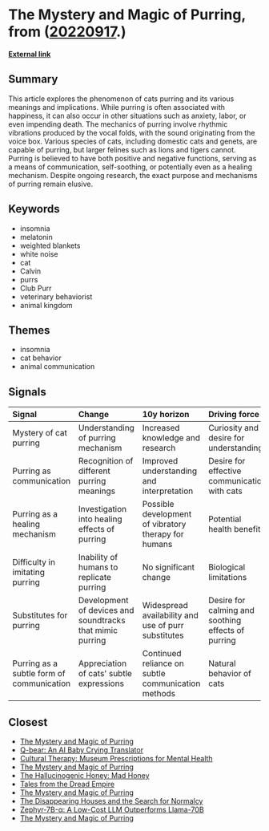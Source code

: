 # __The Mystery and Magic of Purring__, from ([20220917](https://kghosh.substack.com/p/20220917).)

__[External link](https://www.theatlantic.com/science/archive/2022/09/why-cats-purr-vocalization-science/671358/)__



## Summary

This article explores the phenomenon of cats purring and its various meanings and implications. While purring is often associated with happiness, it can also occur in other situations such as anxiety, labor, or even impending death. The mechanics of purring involve rhythmic vibrations produced by the vocal folds, with the sound originating from the voice box. Various species of cats, including domestic cats and genets, are capable of purring, but larger felines such as lions and tigers cannot. Purring is believed to have both positive and negative functions, serving as a means of communication, self-soothing, or potentially even as a healing mechanism. Despite ongoing research, the exact purpose and mechanisms of purring remain elusive.

## Keywords

* insomnia
* melatonin
* weighted blankets
* white noise
* cat
* Calvin
* purrs
* Club Purr
* veterinary behaviorist
* animal kingdom

## Themes

* insomnia
* cat behavior
* animal communication

## Signals

| Signal                                    | Change                                                    | 10y horizon                                          | Driving force                                      |
|:------------------------------------------|:----------------------------------------------------------|:-----------------------------------------------------|:---------------------------------------------------|
| Mystery of cat purring                    | Understanding of purring mechanism                        | Increased knowledge and research                     | Curiosity and desire for understanding             |
| Purring as communication                  | Recognition of different purring meanings                 | Improved understanding and interpretation            | Desire for effective communication with cats       |
| Purring as a healing mechanism            | Investigation into healing effects of purring             | Possible development of vibratory therapy for humans | Potential health benefits                          |
| Difficulty in imitating purring           | Inability of humans to replicate purring                  | No significant change                                | Biological limitations                             |
| Substitutes for purring                   | Development of devices and soundtracks that mimic purring | Widespread availability and use of purr substitutes  | Desire for calming and soothing effects of purring |
| Purring as a subtle form of communication | Appreciation of cats' subtle expressions                  | Continued reliance on subtle communication methods   | Natural behavior of cats                           |

## Closest

* [The Mystery and Magic of Purring](373ad0793a04ce22222c53103c6fadb8)
* [Q-bear: An AI Baby Crying Translator](4bc37b93dce61c4d9b064a7edd11e76f)
* [Cultural Therapy: Museum Prescriptions for Mental Health](3c807d80ce080c015f1fc14086b7a09e)
* [The Mystery and Magic of Purring](373ad0793a04ce22222c53103c6fadb8)
* [The Hallucinogenic Honey: Mad Honey](d943c22736f43f56cebc890da1718595)
* [Tales from the Dread Empire](de13b93138ad10bd9ac0a343c80147b5)
* [The Mystery and Magic of Purring](373ad0793a04ce22222c53103c6fadb8)
* [The Disappearing Houses and the Search for Normalcy](e825171606432c71606dc78b9bf86eee)
* [Zephyr-7B-α: A Low-Cost LLM Outperforms Llama-70B](c484b551df01fc21e26871c24e8396b3)
* [The Mystery and Magic of Purring](373ad0793a04ce22222c53103c6fadb8)